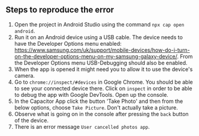 ## Steps to reproduce the error

1. Open the project in Android Studio using the command `npx cap open android`.
2. Run it on an Android device using a USB cable. The device needs to have the Developer Options menu enabled: https://www.samsung.com/uk/support/mobile-devices/how-do-i-turn-on-the-developer-options-menu-on-my-samsung-galaxy-device/. From the Developer Options menu USB-Debugging should also be enabled.
3. When the app is opened it might need you to allow it to use the device's camera.
4. Go to `chrome://inspect/#devices` in Google Chrome. You should be able to see your connected device there. Click on `inspect` in order to be able to debug the app with Google DevTools. Open up the console.
5. In the Capacitor App click the button 'Take Photo' and then from the below options, choose `Take Picture`. Don't actually take a picture.
6. Observe what is going on in the console after pressing the `back` button of the device.
7. There is an error message `User cancelled photos app`.
